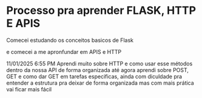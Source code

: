 # Processo pra aprender FLASK, HTTP E APIS
Comecei estudando os conceitos basicos de Flask 

e comecei a me apronfundar em APIS e HTTP

11/01/2025 6:55 PM
Aprendi muito sobre HTTP e como usar esse métodos dentro da nossa API de forma organizada até agora aprendi sobre POST, GET e como dar GET em tarefas especificas, ainda com diculdade pra entender a estrutura pra deixar de forma organizada mas com mais prática vai ficar mais fácil